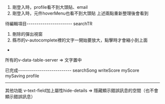 1. 剛登入時，profile看不到大頭貼、email
2. 剛登入時，元件hoverMenu也看不到大頭貼
上述兩點重新整理後會看到


待編輯項目-----------------------
searchTR
1. 刪除的彈出視窗
2. 縣市的v-autocomplete裡的文字一開始要放大，點擊時才會縮小到上面
-
所有的v-data-table-server => 文字置中


已完成---------------------------
searchSong
writeScore
myScore
mySaving
profile

---------------------------------
其他功能
v-text-field加上屬性hide-details => 隱藏顯示錯誤訊息的空間（也不會顯示錯誤訊息）